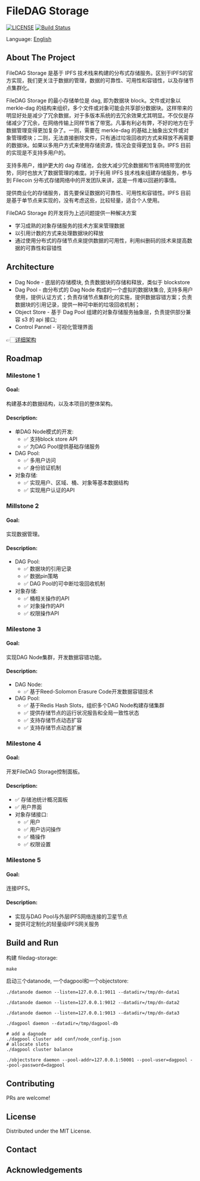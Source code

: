 # FileDAG Storage

[![LICENSE](https://img.shields.io/github/license/filedag-project/filedag-storage)](./LICENSE "LICENSE")
[![Build Status](https://img.shields.io/github/actions/workflow/status/filedag-project/filedag-storage/go.yml)]()

Language: [English](./README.md)

<!-- ABOUT THE PROJECT -->
## About The Project
FileDAG Storage 是基于 IPFS 技术栈来构建的分布式存储服务。区别于IPFS的官方实现，我们更关注于数据的管理，数据的可靠性、可用性和容错性，以及存储节点集群化。

FileDAG Storage 的最小存储单位是 dag, 即为数据块 block。文件或对象以 merkle-dag 的结构来组织，多个文件或对象可能会共享部分数据块。这样带来的明显好处是减少了冗余数据，对于多版本系统的去冗余效果尤其明显。不仅仅是存储减少了冗余，在网络传输上同样节省了带宽。凡事有利必有弊，不好的地方在于数据管理变得更加复杂了。一则，需要在 merkle-dag 的基础上抽象出文件或对象管理模块；二则，无法直接删除文件，只有通过垃圾回收的方式来释放不再需要的数据块。如果以多用户方式来使用存储资源，情况会变得更加复杂。IPFS 目前的实现是不支持多用户的。

支持多用户，维护更大的 dag 存储池，会放大减少冗余数据和节省网络带宽的优势，同时也放大了数据管理的难度。对于利用 IPFS 技术栈来组建存储服务，参与到 Filecoin 分布式存储网络中的开发团队来讲，这是一件难以回避的事情。

提供商业化的存储服务，首先要保证数据的可靠性、可用性和容错性。IPFS 目前是基于单节点来实现的，没有考虑这些，比较轻量，适合个人使用。

FileDAG Storage 的开发将为上述问题提供一种解决方案
- 学习成熟的对象存储服务的技术方案来管理数据
- 以引用计数的方式来处理数据块的释放
- 通过使用分布式的存储节点来提供数据的可用性，利用纠删码的技术来提高数据的可靠性和容错性
  


## Architecture

- Dag Node - 底层的存储模块, 负责数据块的存储和释放，类似于 blockstore
- Dag Pool - 由分布式的 Dag Node 构成的一个虚拟的数据块集合, 支持多用户使用，提供认证方式；负责存储节点集群化的实施，提供数据容错方案；负责数据块的引用记录，提供一种可中断的垃圾回收机制；
- Object Store - 基于 Dag Pool 组建的对象存储服务抽象层，负责提供部分兼容 s3 的 api 接口;
- Control Pannel - 可视化管理界面

👉🏻[详细架构](./docs/architecture-cn.md)

## Roadmap

### Milestone 1

#### Goal:

构建基本的数据结构，以及本项目的整体架构。

#### Description:
      
- 单DAG Node模式的开发:
  - ✅ 支持block store API
  - ✅ 为DAG Pool提供基础存储服务
- DAG Pool:
  - ✅ 多用户访问
  - ✅ 身份验证机制
- 对象存储:
  - ✅ 实现用户、区域、桶、对象等基本数据结构
  - ✅ 实现用户认证的API

### Millstone 2

#### Goal:

实现数据管理。

#### Description:

- DAG Pool:
  - ✅ 数据块的引用记录
  - ✅ 数据pin策略
  - ✅ DAG Pool的可中断垃圾回收机制
- 对象存储:
  - ✅ 桶相关操作的API
  - ✅ 对象操作的API
  - ✅ 权限操作API


### Milestone 3

#### Goal:

实现DAG Node集群，开发数据容错功能。

#### Description:

- DAG Node:
  - ✅ 基于Reed-Solomon Erasure Code开发数据容错技术
- DAG Pool:
  - ✅ 基于Redis Hash Slots，组织多个DAG Node构建存储集群
  - ✅ 提供存储节点的运行状况报告和全局一致性状态
  - ✅ 支持存储节点动态扩容
  - ✅ 支持存储节点动态扩展

### Milestone 4

#### Goal:

开发FileDAG Storage控制面板。

#### Description:

- ✅ 存储池统计概况面板
- ✅ 用户界面
- 对象存储接口:
  - ✅ 用户
  - ✅ 用户访问操作
  - ✅ 桶操作
  - ✅ 权限设置

### Milestone 5

#### Goal:

连接IPFS。

#### Description:

- 实现与DAG Pool与外层IPFS网络连接的卫星节点
- 提供可定制化的轻量级IPFS网关服务


## Build and Run

构建 filedag-storage:
```shell
make
```
启动三个datanode, 一个dagpool和一个objectstore:
```shell
./datanode daemon --listen=127.0.0.1:9011 --datadir=/tmp/dn-data1

./datanode daemon --listen=127.0.0.1:9012 --datadir=/tmp/dn-data2

./datanode daemon --listen=127.0.0.1:9013 --datadir=/tmp/dn-data3

./dagpool daemon --datadir=/tmp/dagpool-db

# add a dagnode
./dagpool cluster add conf/node_config.json
# allocate slots
./dagpool cluster balance

./objectstore daemon --pool-addr=127.0.0.1:50001 --pool-user=dagpool --pool-password=dagpool
```

<!-- CONTRIBUTING -->
## Contributing

PRs are welcome!



<!-- LICENSE -->
## License

Distributed under the MIT License. 



<!-- CONTACT -->
## Contact




<!-- ACKNOWLEDGEMENTS -->
## Acknowledgements


